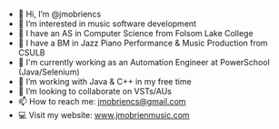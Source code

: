 - 👋 Hi, I’m @jmobriencs
- 👀 I’m interested in music software development
- 📜 I have an AS in Computer Science from Folsom Lake College
- 📜 I have a BM in Jazz Piano Performance & Music Production from CSULB
- 🤖 I'm currently working as an Automation Engineer at PowerSchool (Java/Selenium)
- 🌱 I’m working with Java & C++ in my free time
- 💞️ I’m looking to collaborate on VSTs/AUs
- 📫 How to reach me: jmobriencs@gmail.com
- 💻 Visit my website: www.jmobrienmusic.com

